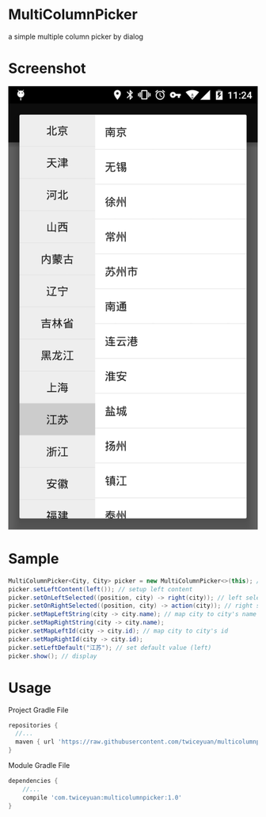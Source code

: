 # MultiColumnPicker
a simple multiple column picker by dialog

Screenshot
===

![Screenshot.png](Screenshot.png)

Sample
===

```Java
MultiColumnPicker<City, City> picker = new MultiColumnPicker<>(this); // instantiation
picker.setLeftContent(left()); // setup left content
picker.setOnLeftSelected((position, city) -> right(city)); // left selected listener
picker.setOnRightSelected((position, city) -> action(city)); // right selected listener
picker.setMapLeftString(city -> city.name); // map city to city's name
picker.setMapRightString(city -> city.name);
picker.setMapLeftId(city -> city.id); // map city to city's id
picker.setMapRightId(city -> city.id);
picker.setLeftDefault("江苏"); // set default value (left)
picker.show(); // display
```

Usage
===

Project Gradle File

```Groovy
repositories {
  //...
  maven { url 'https://raw.githubusercontent.com/twiceyuan/multicolumnpicker/master/repository' }
}
```

Module Gradle File

```Groovy
dependencies {
    //...
    compile 'com.twiceyuan:multicolumnpicker:1.0'
}
```
